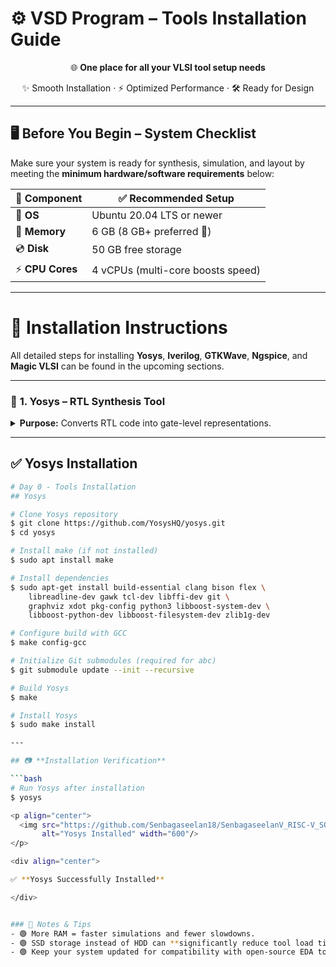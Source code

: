 # ⚙️ VSD Program – Tools Installation Guide  

<div align="center">

🌐 **One place for all your VLSI tool setup needs**  

✨ Smooth Installation · ⚡ Optimized Performance · 🛠️ Ready for Design  

</div>  

---

## 🖥️ **Before You Begin – System Checklist**  

Make sure your system is ready for synthesis, simulation, and layout by meeting the **minimum hardware/software requirements** below:  

<div align="center">

| 🔧 **Component** | ✅ **Recommended Setup** |
|------------------|--------------------------|
| 🐧 **OS**        | Ubuntu 20.04 LTS or newer |
| 💾 **Memory**    | 6 GB (8 GB+ preferred 🚀) |
| 💿 **Disk**      | 50 GB free storage |
| ⚡ **CPU Cores** | 4 vCPUs (multi-core boosts speed) |

</div>  

---

# 📂 Installation Instructions  

All detailed steps for installing **Yosys**, **Iverilog**, **GTKWave**, **Ngspice**, and **Magic VLSI** can be found in the upcoming sections.  

---

### 🧠 **1. Yosys – RTL Synthesis Tool**

<details>
<summary><b>Purpose:</b> Converts RTL code into gate-level representations.</summary>

Yosys is an open-source framework for Verilog RTL synthesis, offering algorithms and optimization passes to transform RTL into gate-level netlists for further simulation and physical design.

</details>

---

## ✅ **Yosys Installation**

```bash
# Day 0 - Tools Installation
## Yosys

# Clone Yosys repository
$ git clone https://github.com/YosysHQ/yosys.git
$ cd yosys 

# Install make (if not installed)
$ sudo apt install make 

# Install dependencies
$ sudo apt-get install build-essential clang bison flex \
    libreadline-dev gawk tcl-dev libffi-dev git \
    graphviz xdot pkg-config python3 libboost-system-dev \
    libboost-python-dev libboost-filesystem-dev zlib1g-dev

# Configure build with GCC
$ make config-gcc

# Initialize Git submodules (required for abc)
$ git submodule update --init --recursive

# Build Yosys
$ make 

# Install Yosys
$ sudo make install

---

## 📷 **Installation Verification**

```bash
# Run Yosys after installation
$ yosys

<p align="center">
  <img src="https://github.com/Senbagaseelan18/SenbagaseelanV_RISC-V_SOC_TAPEOUT_VSD/blob/main/Tasks/Week0/images/yosys.png" 
       alt="Yosys Installed" width="600"/>
</p>

<div align="center">

✅ **Yosys Successfully Installed**

</div>


### 📌 Notes & Tips  
- 🟢 More RAM = faster simulations and fewer slowdowns.  
- 🟢 SSD storage instead of HDD can **significantly reduce tool load times**.  
- 🟢 Keep your system updated for compatibility with open-source EDA tools.  


